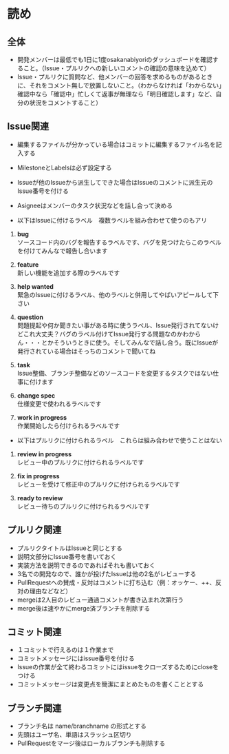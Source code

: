 # 読め  
  
## 全体  
* 開発メンバーは最低でも1日に1度osakanabiyoriのダッシュボードを確認すること。（Issue・プルリクへの新しいコメントの確認の意味を込めて）  
* Issue・プルリクに質問など、他メンバーの回答を求めるものがあるときに、それをコメント無しで放置しないこと。（わからなければ「わからない」確認中なら「確認中」忙しくて返事が無理なら「明日確認します」など、自分の状況をコメントすること）  
  
## Issue関連  
* 編集するファイルが分かっている場合はコミットに編集するファイル名を記入する  
* MilestoneとLabelsは必ず設定する  
* Issueが他のIssueから派生してできた場合はIssueのコメントに派生元のIssue番号を付ける  
* Asigneeはメンバーのタスク状況などを話し合って決める 

* 以下はIssueに付けるラベル　複数ラベルを組み合わせて使うのもアリ  

1. **bug**  
ソースコード内のバグを報告するラベルです、バグを見つけたらこのラベルを付けてみんなで報告し合います  

1. **feature**  
新しい機能を追加する際のラベルです  

1. **help wanted**  
緊急のIssueに付けるラベル、他のラベルと併用してやばいアピールして下さい  

1. **question**  
問題提起や何か聞きたい事がある時に使うラベル、Issue発行されてないけどこれ大丈夫？バグのラベル付けてIssue発行する問題なのかわからん・・・とかそういうときに使う。そしてみんなで話し合う。既にIssueが発行されている場合はそっちのコメントで聞いてね  
1. **task**  
Issue整備、ブランチ整備などのソースコードを変更するタスクではない仕事に付けます  

1. **change spec**  
仕様変更で使われるラベルです  

1. **work in progress**    
作業開始したら付けられるラベルです  

* 以下はプルリクに付けられるラベル　これらは組み合わせで使うことはない

1. **review in progress**  
レビュー中のプルリクに付けられるラベルです   

1. **fix in progress**  
レビューを受けて修正中のプルリクに付けられるラベルです   

1. **ready to review**  
レビュー待ちのプルリクに付けられるラベルです    

## プルリク関連  
* プルリクタイトルはIssueと同じとする    
* 説明文部分にIssue番号を書いておく  
* 実装方法を説明できるのであればそれも書いておく  
* 3名での開発なので、誰かが投げたIssueは他の2名がレビューする  
* PullRequestへの賛成・反対はコメントに打ち込む（例：オッケー、++、反対の理由などなど）  
* mergeは2人目のレビュー通過コメントが書き込まれ次第行う  
* merge後は速やかにmerge済ブランチを削除する    
  
## コミット関連  
* １コミットで行えるのは１作業まで  
* コミットメッセージにはissue番号を付ける  
* Issueの作業が全て終わるコミットにはissueをクローズするためにcloseをつける  
* コミットメッセージは変更点を簡潔にまとめたものを書くこととする  

## ブランチ関連  
* ブランチ名は name/branchname の形式とする  
* 先頭はユーザ名、単語はスラッシュ区切り  
* PullRequestをマージ後はローカルブランチも削除する  

